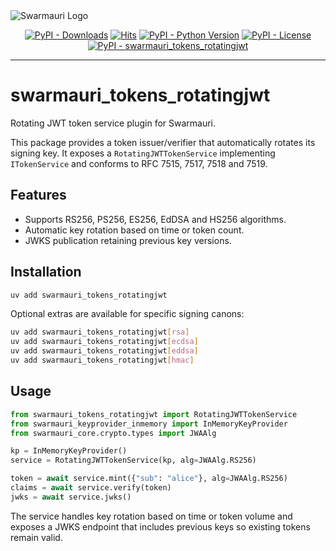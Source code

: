 <picture>
  <source media="(prefers-color-scheme: dark)"  srcset="https://res.cloudinary.com/dryedzrlo/image/upload/v1757724629/swarmauri_brand_frag_light_mg8cmd.png">
  <source media="(prefers-color-scheme: light)" srcset="https://res.cloudinary.com/dryedzrlo/image/upload/v1757724629/swarmauri_brand_frag_dark_tzjuja.png">
  <!-- Fallback below (see #2) -->
  <img alt="Swarmauri Logo" src="https://res.cloudinary.com/dryedzrlo/image/upload/v1757724629/swarmauri_brand_frag_dark_tzjuja.png">
</picture>

<p align="center">
    <a href="https://pypi.org/project/swarmauri_tokens_rotatingjwt/">
        <img src="https://img.shields.io/pypi/dm/swarmauri_tokens_rotatingjwt" alt="PyPI - Downloads"/></a>
    <a href="https://hits.sh/github.com/swarmauri/swarmauri-sdk/tree/master/pkgs/standards/swarmauri_tokens_rotatingjwt/">
        <img alt="Hits" src="https://hits.sh/github.com/swarmauri/swarmauri-sdk/tree/master/pkgs/standards/swarmauri_tokens_rotatingjwt.svg"/></a>
    <a href="https://pypi.org/project/swarmauri_tokens_rotatingjwt/">
        <img src="https://img.shields.io/pypi/pyversions/swarmauri_tokens_rotatingjwt" alt="PyPI - Python Version"/></a>
    <a href="https://pypi.org/project/swarmauri_tokens_rotatingjwt/">
        <img src="https://img.shields.io/pypi/l/swarmauri_tokens_rotatingjwt" alt="PyPI - License"/></a>
    <a href="https://pypi.org/project/swarmauri_tokens_rotatingjwt/">
        <img src="https://img.shields.io/pypi/v/swarmauri_tokens_rotatingjwt?label=swarmauri_tokens_rotatingjwt&color=green" alt="PyPI - swarmauri_tokens_rotatingjwt"/></a>

</p>

---

# swarmauri_tokens_rotatingjwt

Rotating JWT token service plugin for Swarmauri.

This package provides a token issuer/verifier that automatically rotates its
signing key.  It exposes a `RotatingJWTTokenService` implementing
`ITokenService` and conforms to RFC 7515, 7517, 7518 and 7519.

## Features

- Supports RS256, PS256, ES256, EdDSA and HS256 algorithms.
- Automatic key rotation based on time or token count.
- JWKS publication retaining previous key versions.

## Installation

```bash
uv add swarmauri_tokens_rotatingjwt
```

Optional extras are available for specific signing canons:

```bash
uv add swarmauri_tokens_rotatingjwt[rsa]
uv add swarmauri_tokens_rotatingjwt[ecdsa]
uv add swarmauri_tokens_rotatingjwt[eddsa]
uv add swarmauri_tokens_rotatingjwt[hmac]
```

## Usage

```python
from swarmauri_tokens_rotatingjwt import RotatingJWTTokenService
from swarmauri_keyprovider_inmemory import InMemoryKeyProvider
from swarmauri_core.crypto.types import JWAAlg

kp = InMemoryKeyProvider()
service = RotatingJWTTokenService(kp, alg=JWAAlg.RS256)

token = await service.mint({"sub": "alice"}, alg=JWAAlg.RS256)
claims = await service.verify(token)
jwks = await service.jwks()
```

The service handles key rotation based on time or token volume and exposes a
JWKS endpoint that includes previous keys so existing tokens remain valid.
